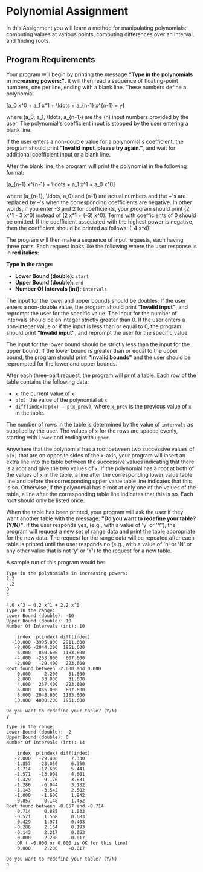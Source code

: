 # Polynomial Assignment

In this Assignment you will learn a method for manipulating polynomials: computing values at various points, computing differences over an interval, and finding roots.

## Program Requirements

Your program will begin by printing the message **"Type in the polynomials in increasing powers:"**. It will then read a sequence of floating-point numbers, one per line, ending with a blank line. These numbers define a polynomial

\[a_0 x^0 + a_1 x^1 + \ldots + a_{n-1} x^{n-1} = y\]

where \(a_0, a_1, \ldots, a_{n-1}\) are the \(n\) input numbers provided by the user. The polynomial's coefficient input is stopped by the user entering a blank line.

If the user enters a non-double value for a polynomial's coefficient, the program should print **"Invalid input, please try again."**, and wait for additional coefficient input or a blank line.

After the blank line, the program will print the polynomial in the following format:

\[a_{n-1} x^{n-1} + \ldots + a_1 x^1 + a_0 x^0\]

where \(a_{n-1}, \ldots, a_0\) and \(n-1\) are actual numbers and the +'s are replaced by –'s when the corresponding coefficients are negative. In other words, if you enter -3 and 2 for coefficients, your program should print \(2 x^1 - 3 x^0\) instead of \(2 x^1 + (–3) x^0\). Terms with coefficients of 0 should be omitted. If the coefficient associated with the highest power is negative, then the coefficient should be printed as follows: \(-4 x^4\).

The program will then make a sequence of input requests, each having three parts. Each request looks like the following where the user response is in **red italics**:

**Type in the range:**
- **Lower Bound (double):** `start`
- **Upper Bound (double):** `end`
- **Number Of Intervals (int):** `intervals`

The input for the lower and upper bounds should be doubles. If the user enters a non-double value, the program should print **"Invalid input"**, and reprompt the user for the specific value. The input for the number of intervals should be an integer strictly greater than 0. If the user enters a non-integer value or if the input is less than or equal to 0, the program should print **"Invalid input"**, and reprompt the user for the specific value.

The input for the lower bound should be strictly less than the input for the upper bound. If the lower bound is greater than or equal to the upper bound, the program should print **"Invalid bounds"** and the user should be reprompted for the lower and upper bounds.

After each three-part request, the program will print a table. Each row of the table contains the following data:

- `x`: the current value of `x`
- `p(x)`: the value of the polynomial at `x`
- `diff(index)`: `p(x) – p(x_prev)`, where `x_prev` is the previous value of `x` in the table.

The number of rows in the table is determined by the value of `intervals` as supplied by the user. The values of `x` for the rows are spaced evenly, starting with `lower` and ending with `upper`.

Anywhere that the polynomial has a root between two successive values of `p(x)` that are on opposite sides of the x-axis, your program will insert an extra line into the table between the successive values indicating that there is a root and give the two values of `x`. If the polynomial has a root at both of the values of `x` in the table, a line after the corresponding lower value table line and before the corresponding upper value table line indicates that this is so. Otherwise, if the polynomial has a root at only one of the values of the table, a line after the corresponding table line indicates that this is so. Each root should only be listed once.

When the table has been printed, your program will ask the user if they want another table with the message: **"Do you want to redefine your table? (Y/N)"**. If the user responds yes, (e.g., with a value of 'y' or 'Y'), the program will request a new set of range data and print the table appropriate for the new data. The request for the range data will be repeated after each table is printed until the user responds no (e.g., with a value of 'n' or 'N' or any other value that is not 'y' or 'Y') to the request for a new table.

A sample run of this program would be:

```plaintext
Type in the polynomials in increasing powers:
2.2
-.2
0
4

4.0 x^3 – 0.2 x^1 + 2.2 x^0 
Type in the range:
Lower Bound (double): -10
Upper Bound (double): 10
Number Of Intervals (int): 10

    index  p(index) diff(index)
  -10.000 -3995.800  2911.600
   -8.000 -2044.200  1951.600
   -6.000  -860.600  1183.600
   -4.000  -253.000   607.600
   -2.000   -29.400   223.600
Root found between -2.000 and 0.000
    0.000     2.200    31.600
    2.000    33.800    31.600
    4.000   257.400   223.600
    6.000   865.000   607.600
    8.000  2048.600  1183.600
   10.000  4000.200  1951.600 

Do you want to redefine your table? (Y/N)
y

Type in the range:
Lower Bound (double): -2
Upper Bound (double): 0
Number Of Intervals (int): 14

    index  p(index) diff(index)
   -2.000   -29.400     7.330
   -1.857   -23.050     6.350
   -1.714   -17.609     5.441
   -1.571   -13.008     4.601
   -1.429    -9.176     3.831
   -1.286    -6.044     3.132
   -1.143    -3.542     2.502
   -1.000    -1.600     1.942
   -0.857    -0.148     1.452
Root found between -0.857 and -0.714
   -0.714     0.885     1.033
   -0.571     1.568     0.683
   -0.429     1.971     0.403
   -0.286     2.164     0.193
   -0.143     2.217     0.053
   -0.000     2.200    -0.017
    OR ( -0.000 or 0.000 is OK for this line)
    0.000     2.200    -0.017 

Do you want to redefine your table? (Y/N)
n

